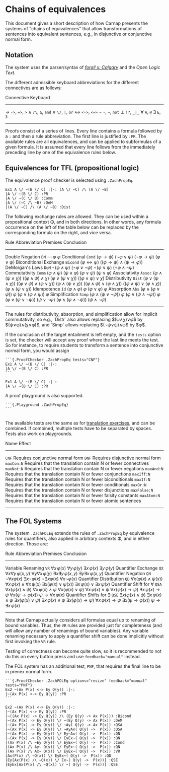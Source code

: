 # Chains of equivalences

This document gives a short description of how Carnap presents the
systems of "chains of equivalences" that allow transformations of
sentences into equivalent sentences, e.g., in disjunctive or
conjunctive normal form.

## Notation

The system uses the parser/syntax of [*forall x: Calgary*](systems.md#thomas-bolduc-zach-forall-x-calgary) and the *Open
Logic Text*.

The different admissible keyboard abbreviations for the different connectives
are as follows:

<div class="table">

Connective Keyboard 
---------- ----------
→          `->`, `=>`, `>`
∧          `/\`, `&`, `and`
∨          `\/`, `|`, `or`
↔          `<->`, `<=>`
¬          `-`, `~`, `not`
⊥          `!?`, `_|_`
∀          `A`, `@`
∃          `E`, `3`
---------- ----------

</div>

Proofs consist of a series of lines. Every line contains a formula
followed by a `:` and then a rule abbreviation. The first line is
justified by `:PR`.  The available rules are all equivalences, and can
be applied to subformulas of a given formula.  It is assumed that
every line follows from the immediately preceding line by one of the
equivalence rules below. 

## Equivalences for TFL (propositional logic)

The equivalence proof checker is selected
using `.ZachPropEq`.

```{.ProofChecker .ZachPropEq}
Ex1 A \/ ~(B \/ C) :|-: (A \/ ~C) /\ (A \/ ~B)
|A \/ ~(B \/ C) :PR
|A \/ ~(C \/ B) :Comm
|A \/ (~C /\ ~B) :DeM
|(A \/ ~C) /\ (A \/ ~B) :Dist
```

The following exchange rules are allowed. They can be used within a
propositional context Φ, and in both directions. In other words,
any formula occurrence on the left of the table below can be replaced 
by the corresponding formula on the right, and vice versa.

<div class="table">

Rule                   Abbreviation Premises          Conclusion
---------------------- ------------ ----------------- -----------
Double Negation        `DN`         $¬¬φ$             $φ$
Conditional            `Cond`       $(φ→ψ)$           $(¬φ∨ψ)$
                                    $(¬φ→ψ)$          $(φ∨ψ)$
Biconditional Exchange `Bicond`     $(φ↔ψ)$           $((φ→ψ)∧(ψ→φ))$
DeMorgan's Laws        `DeM`        $¬(φ∧ψ)$          $(¬φ∨¬ψ)$
                                    $¬(φ∨ψ)$          $(¬φ∧¬ψ)$
Commutativity          `Comm`       $(φ∧ψ)$           $(ψ∧φ)$
                                    $(φ∨ψ)$           $(ψ∨φ)$
Associativity          `Assoc`      $(φ∧(ψ∧χ))$       $((φ∧ψ)∧χ)$
                                    $(φ∨(ψ∨χ))$       $((φ∨ψ)∨χ)$
Distributivity         `Dist`       $(φ∨(ψ∧χ))$       $((φ∨ψ)∧(φ∨χ))$
                                    $(φ∧(ψ∨χ))$       $((φ∧ψ)∨(φ∧χ))$
                                    $((φ∧ψ)∨(φ∧χ))$   $(φ∧(ψ∨χ))$
Idempotence            `Id`         $(φ∧φ)$           $φ$
                                    $(φ∨φ)$           $φ$
Absorption             `Abs`        $(φ∧(φ∨ψ))$       $φ$
                                    $(φ∨(φ∧ψ))$       $φ$
Simplification         `Simp`       $(φ∧(ψ∨¬ψ))$      $φ$
                                    $(φ∨(ψ∧¬ψ))$      $φ$
                                    $(φ∨(ψ∨¬ψ))$      $(ψ∨¬ψ)$
                                    $(φ∧(ψ∧¬ψ))$      $(ψ∧¬ψ)$
---------------------- ------------ ----------------- ------------

</div>
The rules for distributivity, absorption, and simplification allow for
implicit commutativity, so e.g., `Distr` also allows replacing
$(ψ∧χ)∨φ$ by $(ψ∨φ)∧(χ∨φ)$, and `Simp` allows replacing $(¬ψ∨ψ)∧φ$ by
$φ$.

If the conclusion of the target entailment is left empty, and the
`tests` option is set, the checker will accept any proof where the
last line meets the test. So for instance, to require students to
transform a sentence into conjunctive normal form, you would assign

    ```{.ProofChecker .ZachPropEq tests="CNF"}
    Ex1 A \/ ~(B \/ C) :|-: 
    |A \/ ~(B \/ C) :PR
    ```

```{.ProofChecker .ZachPropEq tests="CNF"}
Ex1 A \/ ~(B \/ C) :|-: 
|A \/ ~(B \/ C) :PR
```

A proof playground is also supported.

    ```{.Playground .ZachPropEq}
    ```

```{.Playground .ZachPropEq}
```

The available tests are the same as for [translation
exercises](translations.md#translation-tests), and can be combined. If
combined, multiple tests have to be separated by spaces. Tests also
work on playgrounds.

<div class="table">

Name                     Effect
------------------------ ------------------------------------------------------------------
`CNF`                    Requires conjunctive normal form
`DNF`                    Requires disjunctive normal form
`maxCon:N`               Requires that the translation contain N or fewer connectives
`maxNot:N`               Requires that the translation contain N or fewer negations
`maxAnd:N`               Requires that the translation contain N or fewer conjunctions
`maxIff:N`               Requires that the translation contain N or fewer biconditionals
`maxIf:N`                Requires that the translation contain N or fewer conditionals
`maxOr:N`                Requires that the translation contain N or fewer disjunctions
`maxFalse:N`             Requires that the translation contain N or fewer falsity constants
`maxAtom:N`              Requires that the translation contain N or fewer atomic sentences
------------------------ ------------------------------------------------------------------

</div>

## The FOL Systems

The system `.ZachFOLEq` extends the rules of `.ZachPropEq` by
equivalence rules for quantifiers, also applied in arbitrary contexts
Φ, and in either direction. Those are:

<div class="table">

Rule                        Abbreviation Premises            Conclusion
--------------------------- ------------ ------------------- --------------
Variable Renaming           `VR`         $∀ x\,φ(x)$         $∀ y\,φ(y)$
                                         $∃ x\,φ(x)$         $∃ y\,φ(y)$
Quantifier Exchange         `QX`         $∀ x∀ y\,φ(x,y)$         $∀ y∀ x\,φ(y)$
                                         $∃ x∃ y\,φ(x,y)$         $∃ y∃ x\,φ(x,y)$
Quantifier Negation         `QN`         $¬∀xφ(x)$           $∃x¬φ(x)$
                                         $¬∃xφ(x)$           $∀x¬φ(x)$
Quantifier Distribution     `QD`         $∀ x(φ(x) ∧ ψ(x))$  $∀ x\,φ(x) ∧ ∀ x\,ψ(x)$
                                         $∃ x(φ(x) ∨ ψ(x))$  $∃ x\,φ(x) ∨ ∃ x\,ψ(x)$
Quantifier Shift for $∀$    `QSA`        $∀ x(φ(x) ∧ ψ)$     $∀ x\,φ(x) ∧ ψ$
                                         $∀ x(φ(x) ∨ ψ)$     $∀ x\,φ(x) ∨ ψ$
                                         $∀ x(φ(x) → ψ)$     $∃ x\,φ(x) → ψ$
                                         $∀ x(ψ → φ(x))$     $ψ → ∀ x\,φ(x)$
Quantifier Shifts for $∃$   `QSE`        $∃ x(φ(x) ∧ ψ)$     $∃ x\,φ(x) ∧ ψ$
                                         $∃ x(φ(x) ∨ ψ)$     $∃ x\,φ(x) ∨ ψ$
                                         $∃ x(φ(x) → ψ)$     $∀ x\,φ(x) → ψ$
                                         $∃ x(ψ → φ(x))$     $ψ → ∃ x\,φ(x)$
--------------------------- ------------ ------------------- --------------

</div>

Note that Carnap actually considers all formulas equal up to renaming
of bound variables. Thus, the `VR` rules are provided just for
completeness (and will allow any number of renamings of bound
variables).  Any variable renaming necessary to apply a quantifier
shift can be done implicitly without first invoking the `VR` rule.

Testing of correctness can become quite slow, so it is recommended to
not do this on every button press and use `feedback="manual"` instead.

The FOL system has an additional test, `PNF`, that requires the final
line to be in prenex normal form.

    ```{.ProofChecker .ZachFOLEq options="resize" feedback="manual" tests="PNF"}
    Ex2 ~(Ax P(x) <-> Ey Q(y)) :|-: 
    |~(Ax P(x) <-> Ey Q(y)) :PR
    ```

```{.ProofChecker .ZachFOLEq options="resize" feedback="manual" tests="PNF"}
Ex2 ~(Ax P(x) <-> Ey Q(y)) :|-: 
|~(Ax P(x) <-> Ey Q(y)) :PR
|~((Ax P(x) -> Ey Q(y)) /\ (Ey Q(y) -> Ax P(x))) :Bicond
|~(Ax P(x) -> Ey Q(y)) \/ ~(Ey Q(y) -> Ax P(x)) :DeM
|~(Ax P(x) -> Ey Q(y)) \/ ~Ay( Q(y) -> Ax P(x)) :QSA
|~(Ax P(x) -> Ey Q(y)) \/ ~AyAx( Q(y) ->  P(x)) :QSA
|~(Ax P(x) -> Ey Q(y)) \/ Ey~Ax( Q(y) ->  P(x)) :QN
|~(Ax P(x) -> Ey Q(y)) \/ EyEx~( Q(y) ->  P(x)) :QN
|(Ax P(x) /\ ~Ey Q(y)) \/ EyEx~( Q(y) ->  P(x)) :Cond
|(Ax P(x) /\ Ay~ Q(y)) \/ EyEx~( Q(y) ->  P(x)) :QN
|(Ax P(x) /\ Ax~ Q(x)) \/ EyEx~( Q(y) ->  P(x)) :VR
|Ax(P(x) /\ ~Q(x)) \/ EyEx~( Q(y) ->  P(x)) :QD
|Ey[Ax(P(x) /\ ~Q(x)) \/ Ex~( Q(y) ->  P(x))] :QSE
|EyEx[Ax(P(x) /\ ~Q(x)) \/ ~( Q(y) ->  P(x))] :QSE
```
